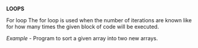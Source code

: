 **LOOPS**

For loop
The for loop is used when the number of iterations are known like for how many times the given block of code will be executed.

_Example_ - Program to sort a given array into two new arrays.
